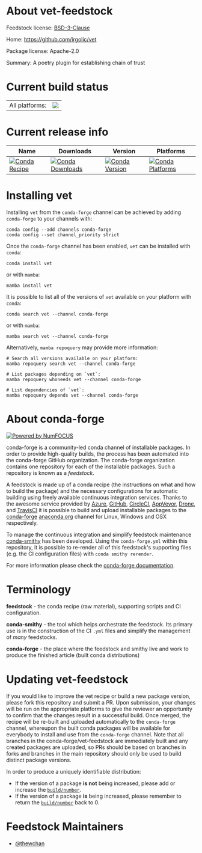 About vet-feedstock
===================

Feedstock license: [BSD-3-Clause](https://github.com/conda-forge/vet-feedstock/blob/main/LICENSE.txt)

Home: https://github.com/irgolic/vet

Package license: Apache-2.0

Summary: A poetry plugin for establishing chain of trust

Current build status
====================


<table><tr><td>All platforms:</td>
    <td>
      <a href="https://dev.azure.com/conda-forge/feedstock-builds/_build/latest?definitionId=22380&branchName=main">
        <img src="https://dev.azure.com/conda-forge/feedstock-builds/_apis/build/status/vet-feedstock?branchName=main">
      </a>
    </td>
  </tr>
</table>

Current release info
====================

| Name | Downloads | Version | Platforms |
| --- | --- | --- | --- |
| [![Conda Recipe](https://img.shields.io/badge/recipe-vet-green.svg)](https://anaconda.org/conda-forge/vet) | [![Conda Downloads](https://img.shields.io/conda/dn/conda-forge/vet.svg)](https://anaconda.org/conda-forge/vet) | [![Conda Version](https://img.shields.io/conda/vn/conda-forge/vet.svg)](https://anaconda.org/conda-forge/vet) | [![Conda Platforms](https://img.shields.io/conda/pn/conda-forge/vet.svg)](https://anaconda.org/conda-forge/vet) |

Installing vet
==============

Installing `vet` from the `conda-forge` channel can be achieved by adding `conda-forge` to your channels with:

```
conda config --add channels conda-forge
conda config --set channel_priority strict
```

Once the `conda-forge` channel has been enabled, `vet` can be installed with `conda`:

```
conda install vet
```

or with `mamba`:

```
mamba install vet
```

It is possible to list all of the versions of `vet` available on your platform with `conda`:

```
conda search vet --channel conda-forge
```

or with `mamba`:

```
mamba search vet --channel conda-forge
```

Alternatively, `mamba repoquery` may provide more information:

```
# Search all versions available on your platform:
mamba repoquery search vet --channel conda-forge

# List packages depending on `vet`:
mamba repoquery whoneeds vet --channel conda-forge

# List dependencies of `vet`:
mamba repoquery depends vet --channel conda-forge
```


About conda-forge
=================

[![Powered by
NumFOCUS](https://img.shields.io/badge/powered%20by-NumFOCUS-orange.svg?style=flat&colorA=E1523D&colorB=007D8A)](https://numfocus.org)

conda-forge is a community-led conda channel of installable packages.
In order to provide high-quality builds, the process has been automated into the
conda-forge GitHub organization. The conda-forge organization contains one repository
for each of the installable packages. Such a repository is known as a *feedstock*.

A feedstock is made up of a conda recipe (the instructions on what and how to build
the package) and the necessary configurations for automatic building using freely
available continuous integration services. Thanks to the awesome service provided by
[Azure](https://azure.microsoft.com/en-us/services/devops/), [GitHub](https://github.com/),
[CircleCI](https://circleci.com/), [AppVeyor](https://www.appveyor.com/),
[Drone](https://cloud.drone.io/welcome), and [TravisCI](https://travis-ci.com/)
it is possible to build and upload installable packages to the
[conda-forge](https://anaconda.org/conda-forge) [anaconda.org](https://anaconda.org/)
channel for Linux, Windows and OSX respectively.

To manage the continuous integration and simplify feedstock maintenance
[conda-smithy](https://github.com/conda-forge/conda-smithy) has been developed.
Using the ``conda-forge.yml`` within this repository, it is possible to re-render all of
this feedstock's supporting files (e.g. the CI configuration files) with ``conda smithy rerender``.

For more information please check the [conda-forge documentation](https://conda-forge.org/docs/).

Terminology
===========

**feedstock** - the conda recipe (raw material), supporting scripts and CI configuration.

**conda-smithy** - the tool which helps orchestrate the feedstock.
                   Its primary use is in the construction of the CI ``.yml`` files
                   and simplify the management of *many* feedstocks.

**conda-forge** - the place where the feedstock and smithy live and work to
                  produce the finished article (built conda distributions)


Updating vet-feedstock
======================

If you would like to improve the vet recipe or build a new
package version, please fork this repository and submit a PR. Upon submission,
your changes will be run on the appropriate platforms to give the reviewer an
opportunity to confirm that the changes result in a successful build. Once
merged, the recipe will be re-built and uploaded automatically to the
`conda-forge` channel, whereupon the built conda packages will be available for
everybody to install and use from the `conda-forge` channel.
Note that all branches in the conda-forge/vet-feedstock are
immediately built and any created packages are uploaded, so PRs should be based
on branches in forks and branches in the main repository should only be used to
build distinct package versions.

In order to produce a uniquely identifiable distribution:
 * If the version of a package **is not** being increased, please add or increase
   the [``build/number``](https://docs.conda.io/projects/conda-build/en/latest/resources/define-metadata.html#build-number-and-string).
 * If the version of a package **is** being increased, please remember to return
   the [``build/number``](https://docs.conda.io/projects/conda-build/en/latest/resources/define-metadata.html#build-number-and-string)
   back to 0.

Feedstock Maintainers
=====================

* [@thewchan](https://github.com/thewchan/)

